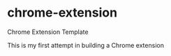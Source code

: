chrome-extension
================

Chrome Extension Template

This is my first attempt in building a Chrome extension